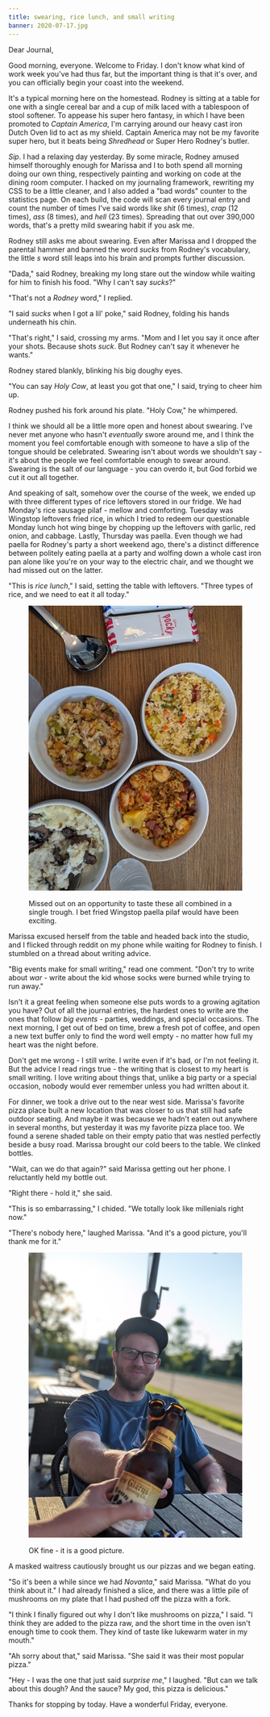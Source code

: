 ```yaml
---
title: swearing, rice lunch, and small writing
banner: 2020-07-17.jpg
---
```


Dear Journal,

Good morning, everyone.  Welcome to Friday.  I don't know what kind of
work week you've had thus far, but the important thing is that it's
over, and you can officially begin your coast into the weekend.

It's a typical morning here on the homestead.  Rodney is sitting at a
table for one with a single cereal bar and a cup of milk laced with a
tablespoon of stool softener.  To appease his super hero fantasy, in
which I have been promoted to _Captain America_, I'm carrying around
our heavy cast iron Dutch Oven lid to act as my shield.  Captain
America may not be my favorite super hero, but it beats being
_Shredhead_ or Super Hero Rodney's butler.

_Sip_.  I had a relaxing day yesterday.  By some miracle, Rodney
amused himself thoroughly enough for Marissa and I to both spend all
morning doing our own thing, respectively painting and working on code
at the dining room computer.  I hacked on my journaling framework,
rewriting my CSS to be a little cleaner, and I also added a "bad
words" counter to the statistics page.  On each build, the code will
scan every journal entry and count the number of times I've said words
like _shit_ (6 times), _crap_ (12 times), _ass_ (8 times), and _hell_
(23 times).  Spreading that out over 390,000 words, that's a pretty
mild swearing habit if you ask me.

Rodney still asks me about swearing.  Even after Marissa and I dropped
the parental hammer and banned the word _sucks_ from Rodney's
vocabulary, the little _s_ word still leaps into his brain and prompts
further discussion.

"Dada," said Rodney, breaking my long stare out the window while
waiting for him to finish his food.  "Why I can't say _sucks_?"

"That's not a _Rodney_ word," I replied.

"I said _sucks_ when I got a lil' poke," said Rodney, folding his
hands underneath his chin.

"That's right," I said, crossing my arms.  "Mom and I let you say it
once after your shots.  Because shots _suck_.  But Rodney can't say it
whenever he wants."

Rodney stared blankly, blinking his big doughy eyes.

"You can say _Holy Cow_, at least you got that one," I said, trying to
cheer him up.

Rodney pushed his fork around his plate.  "Holy Cow," he whimpered.

I think we should all be a little more open and honest about swearing.
I've never met anyone who hasn't _eventually_ swore around me, and I
think the moment you feel comfortable enough with someone to have a
slip of the tongue should be celebrated.  Swearing isn't about words
we shouldn't say - it's about the people we feel comfortable enough to
swear around.  Swearing is the salt of our language - you can overdo
it, but God forbid we cut it out all together.

And speaking of salt, somehow over the course of the week, we ended up
with three different types of rice leftovers stored in our fridge.  We
had Monday's rice sausage pilaf - mellow and comforting.  Tuesday was
Wingstop leftovers fried rice, in which I tried to redeem our
questionable Monday lunch hot wing binge by chopping up the leftovers
with garlic, red onion, and cabbage.  Lastly, Thursday was paella.
Even though we had paella for Rodney's party a short weekend ago,
there's a distinct difference between politely eating paella at a
party and wolfing down a whole cast iron pan alone like you're on your
way to the electric chair, and we thought we had missed out on the
latter.

"This is _rice lunch_," I said, setting the table with leftovers.
"Three types of rice, and we need to eat it all today."

<figure>
  <a href="/images/rice-lunch.jpg">
    <img alt="rice lunch" src="/images/rice-lunch.jpg"/>
  </a>
  <figcaption>
    <p>Missed out
on an opportunity to taste these all combined in a single trough.  I
bet fried Wingstop paella pilaf would have been exciting.</p>
  </figcaption>
</figure>

Marissa excused herself from the table and headed back into the
studio, and I flicked through reddit on my phone while waiting for
Rodney to finish.  I stumbled on a thread about writing advice.

"Big events make for small writing," read one comment.  "Don't try to
write about _war_ - write about the kid whose socks were burned while
trying to run away."

Isn't it a great feeling when someone else puts words to a growing
agitation you have?  Out of all the journal entries, the hardest ones
to write are the ones that follow _big events_ - parties, weddings,
and special occasions.  The next morning, I get out of bed on time,
brew a fresh pot of coffee, and open a new text buffer only to find
the word well empty - no matter how full my heart was the night
before.

Don't get me wrong - I still write.  I write even if it's bad, or I'm
not feeling it.  But the advice I read rings true - the writing that
is closest to my heart is small writing.  I love writing about things
that, unlike a big party or a special occasion, nobody would ever
remember unless you had written about it.

For dinner, we took a drive out to the near west side.  Marissa's
favorite pizza place built a new location that was closer to us that
still had safe outdoor seating.  And maybe it was because we hadn't
eaten out anywhere in several months, but yesterday it was my favorite
pizza place too.  We found a serene shaded table on their empty patio
that was nestled perfectly beside a busy road.  Marissa brought our
cold beers to the table.  We clinked bottles.

"Wait, can we do that again?" said Marissa getting out her phone.  I
reluctantly held my bottle out.

"Right there - hold it," she said.

"This is so embarrassing," I chided.  "We totally look like millenials
right now."

"There's nobody here," laughed Marissa.  "And it's a good picture,
you'll thank me for it."

<figure>
  <a href="/images/cheers.jpg">
    <img alt="cheers" src="/images/cheers.jpg"/>
  </a>
  <figcaption>
    <p>OK fine - it is
a good picture.</p>
  </figcaption>
</figure>

A masked waitress cautiously brought us our pizzas and we began
eating.

"So it's been a while since we had _Novanta_," said Marissa.  "What do
you think about it."  I had already finished a slice, and there was a
little pile of mushrooms on my plate that I had pushed off the pizza
with a fork.

"I think I finally figured out why I don't like mushrooms on pizza," I
said.  "I think they are added to the pizza raw, and the short time in
the oven isn't enough time to cook them.  They kind of taste like
lukewarm water in my mouth."

"Ah sorry about that," said Marissa.  "She said it was their most
popular pizza."

"Hey - I was the one that just said _surprise me_," I laughed.  "But
can we talk about this dough?  And the sauce?  My god, this pizza is
delicious."

Thanks for stopping by today.  Have a wonderful Friday, everyone.
